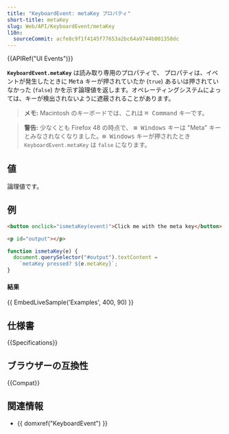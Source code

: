 ```yaml
---
title: "KeyboardEvent: metaKey プロパティ"
short-title: metaKey
slug: Web/API/KeyboardEvent/metaKey
l10n:
  sourceCommit: acfe8c9f1f4145f77653a2bc64a9744b001358dc
---
```


{{APIRef("UI Events")}}

**`KeyboardEvent.metaKey`** は読み取り専用のプロパティで、 プロパティは、イベントが発生したときに <kbd>Meta</kbd> キーが押されていたか (`true`) あるいは押されていなかった (`false`) かを示す論理値を返します。オペレーティングシステムによっては、キーが検出されないように遮蔽されることがあります。

> **メモ:** Macintosh のキーボードでは、これは <kbd>⌘ Command</kbd> キーです。

> **警告:** 少なくとも Firefox 48 の時点で、 <kbd>⊞ Windows</kbd> キーは "Meta" キーとみなされなくなりました。<kbd>⊞ Windows</kbd> キーが押されたとき `KeyboardEvent.metaKey` は `false` になります。

## 値

論理値です。

## 例

```html
<button onclick="ismetaKey(event)">Click me with the meta key</button>

<p id="output"></p>
```

```js
function ismetaKey(e) {
  document.querySelector("#output").textContent =
    `metaKey pressed? ${e.metaKey}`;
}
```

#### 結果

{{ EmbedLiveSample('Examples', 400, 90) }}

## 仕様書

{{Specifications}}

## ブラウザーの互換性

{{Compat}}

## 関連情報

- {{ domxref("KeyboardEvent") }}

